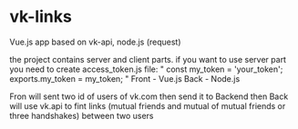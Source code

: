# vk-links
Vue.js app based on vk-api, node.js (request)

the project contains server and client parts.
if you want to use server part you need to create access_token.js file:
"
const my_token = 'your_token';
exports.my_token = my_token;
"
Front - Vue.js
Back - Node.js

Fron will sent two id of users of vk.com then send it to Backend
then Back will use vk.api to fint links (mutual friends and mutual of mutual friends or three handshakes) between two users 
